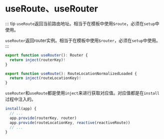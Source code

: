 # useRoute、useRouter

::: tip
`useRoute`返回当前路由地址。相当于在模板中使用`$route`，必须在`setup`中使用。

`useRouter`返回router实例。相当于在模板中使用`$router`，必须在`setup`中使用。
:::

```ts
export function useRouter(): Router {
  return inject(routerKey)!
}

export function useRoute(): RouteLocationNormalizedLoaded {
  return inject(routeLocationKey)!
}
```

`useRouter`和`useRoute`都是使用`inject`来进行获取对应值。对应值都是在`install`过程中注入的。

```ts {3-4}
install(app) {
  // ...
  app.provide(routerKey, router)
  app.provide(routeLocationKey, reactive(reactiveRoute))
  // ...
}
```
